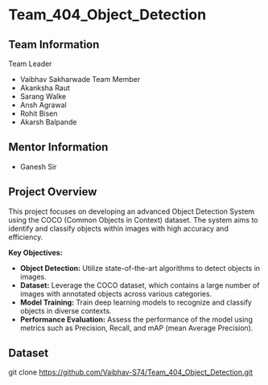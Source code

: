 # Team_404_Object_Detection
## Team Information
Team Leader
- Vaibhav Sakharwade
Team Member
- Akanksha Raut
- Sarang Walke
- Ansh Agrawal
- Rohit Bisen
- Akarsh Balpande

  


## Mentor Information
- Ganesh Sir

## Project Overview
This project focuses on developing an advanced Object Detection System using the COCO (Common Objects in Context) dataset. The system aims to identify and classify objects within images with high accuracy and efficiency.

**Key Objectives:**
- **Object Detection:** Utilize state-of-the-art algorithms to detect objects in images.
- **Dataset:** Leverage the COCO dataset, which contains a large number of images with annotated objects across various categories.
- **Model Training:** Train deep learning models to recognize and classify objects in diverse contexts.
- **Performance Evaluation:** Assess the performance of the model using metrics such as Precision, Recall, and mAP (mean Average Precision).


## Dataset


git clone https://github.com/Vaibhav-S74/Team_404_Object_Detection.git
